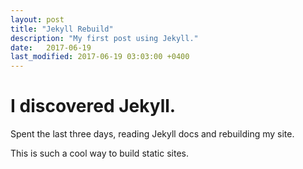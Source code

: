 ```yaml
---
layout: post
title: "Jekyll Rebuild"
description: "My first post using Jekyll."
date:   2017-06-19
last_modified: 2017-06-19 03:03:00 +0400
---
```


# I discovered Jekyll.

Spent the last three days, reading Jekyll docs and rebuilding my site.

This is such a cool way to build static sites.
